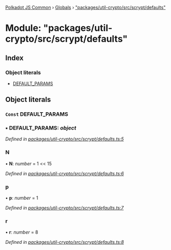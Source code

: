 [Polkadot JS Common](../README.md) › [Globals](../globals.md) › ["packages/util-crypto/src/scrypt/defaults"](_packages_util_crypto_src_scrypt_defaults_.md)

# Module: "packages/util-crypto/src/scrypt/defaults"

## Index

### Object literals

* [DEFAULT_PARAMS](_packages_util_crypto_src_scrypt_defaults_.md#const-default_params)

## Object literals

### `Const` DEFAULT_PARAMS

### ▪ **DEFAULT_PARAMS**: *object*

*Defined in [packages/util-crypto/src/scrypt/defaults.ts:5](https://github.com/polkadot-js/common/blob/e487d0a4/packages/util-crypto/src/scrypt/defaults.ts#L5)*

###  N

• **N**: *number* = 1 << 15

*Defined in [packages/util-crypto/src/scrypt/defaults.ts:6](https://github.com/polkadot-js/common/blob/e487d0a4/packages/util-crypto/src/scrypt/defaults.ts#L6)*

###  p

• **p**: *number* = 1

*Defined in [packages/util-crypto/src/scrypt/defaults.ts:7](https://github.com/polkadot-js/common/blob/e487d0a4/packages/util-crypto/src/scrypt/defaults.ts#L7)*

###  r

• **r**: *number* = 8

*Defined in [packages/util-crypto/src/scrypt/defaults.ts:8](https://github.com/polkadot-js/common/blob/e487d0a4/packages/util-crypto/src/scrypt/defaults.ts#L8)*
